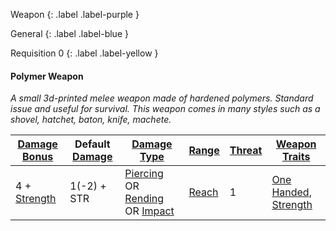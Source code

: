 
Weapon
{: .label .label-purple }

General
{: .label .label-blue }

Requisition 0
{: .label .label-yellow }
#### Polymer Weapon
*A small 3d-printed melee weapon made of hardened polymers. Standard issue and useful for survival. This weapon comes in many styles such as a shovel, hatchet, baton, knife, machete.*

| [Damage Bonus](Game/Core/Weapons#Damage%20Bonus) | Default [Damage](Game/Core/Weapons#Calculating%20Damage) | [Damage Type](Game/Core/Weapons#Damage%20Type)                                                                    | [Range](Game/Core/Weapons#Range)  | [Threat](Game/Core/Weapons#Threat) | [Weapon Traits](Game/Core/Weapon-Traits)                                                                                                                                                                                         |
| ------------------------------------------------ | -------------------------------------------------------- | ----------------------------------------------------------------------------------------------------------------- | --------------------------------- | ---------------------------------- | -------------------------------------------------------------------------------------------------------------------------------------------------------------------------------------------------------------------------------- |
| 4 + [Strength](Game/Core/Strength)               | 1(-2) + STR                                              | [Piercing](Game/Core/Injury#Piercing) OR [Rending](Game/Core/Injury#Rending) OR [Impact](Game/Core/Injury#Impact) | [Reach](Game/Core/Movement#Reach) | 1                                   | [One Handed](Game/Core/Weapon-Traits#One%20Handed), [Strength](Game/Core/Weapon-Traits#Strength) |
